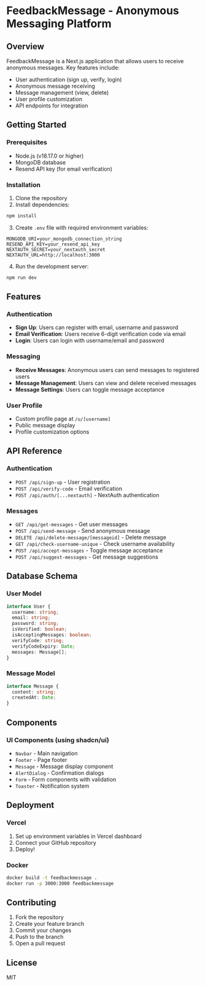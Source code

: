 # FeedbackMessage - Anonymous Messaging Platform

## Overview
FeedbackMessage is a Next.js application that allows users to receive anonymous messages. Key features include:
- User authentication (sign up, verify, login)
- Anonymous message receiving
- Message management (view, delete)
- User profile customization
- API endpoints for integration

## Getting Started

### Prerequisites
- Node.js (v18.17.0 or higher)
- MongoDB database
- Resend API key (for email verification)

### Installation
1. Clone the repository
2. Install dependencies:
```bash
npm install
```
3. Create `.env` file with required environment variables:
```env
MONGODB_URI=your_mongodb_connection_string
RESEND_API_KEY=your_resend_api_key
NEXTAUTH_SECRET=your_nextauth_secret
NEXTAUTH_URL=http://localhost:3000
```

4. Run the development server:
```bash
npm run dev
```

## Features

### Authentication
- **Sign Up**: Users can register with email, username and password
- **Email Verification**: Users receive 6-digit verification code via email
- **Login**: Users can login with username/email and password

### Messaging
- **Receive Messages**: Anonymous users can send messages to registered users
- **Message Management**: Users can view and delete received messages
- **Message Settings**: Users can toggle message acceptance

### User Profile
- Custom profile page at `/u/[username]`
- Public message display
- Profile customization options

## API Reference

### Authentication
- `POST /api/sign-up` - User registration
- `POST /api/verify-code` - Email verification
- `POST /api/auth/[...nextauth]` - NextAuth authentication

### Messages
- `GET /api/get-messages` - Get user messages
- `POST /api/send-message` - Send anonymous message
- `DELETE /api/delete-message/[messageid]` - Delete message
- `GET /api/check-username-unique` - Check username availability
- `POST /api/accept-messages` - Toggle message acceptance
- `POST /api/suggest-messages` - Get message suggestions

## Database Schema

### User Model
```typescript
interface User {
  username: string;
  email: string;
  password: string;
  isVerified: boolean;
  isAcceptingMessages: boolean;
  verifyCode: string;
  verifyCodeExpiry: Date;
  messages: Message[];
}
```

### Message Model
```typescript
interface Message {
  content: string;
  createdAt: Date;
}
```

## Components

### UI Components (using shadcn/ui)
- `Navbar` - Main navigation
- `Footer` - Page footer
- `Message` - Message display component
- `AlertDialog` - Confirmation dialogs
- `Form` - Form components with validation
- `Toaster` - Notification system

## Deployment

### Vercel
1. Set up environment variables in Vercel dashboard
2. Connect your GitHub repository
3. Deploy!

### Docker
```bash
docker build -t feedbackmessage .
docker run -p 3000:3000 feedbackmessage
```

## Contributing
1. Fork the repository
2. Create your feature branch
3. Commit your changes
4. Push to the branch
5. Open a pull request

## License
MIT
